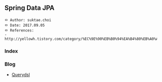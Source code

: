 ## Spring Data JPA

```
ㅁ Author: suktae.choi
ㅁ Date: 2017.09.05
ㅁ References:
- http://yellowh.tistory.com/category/%EC%9E%90%EB%B0%94%EA%B4%80%EB%A0%A8/JPA
```

### Index


### Blog
- [Querydsl](https://spring.io/blog/2011/04/26/advanced-spring-data-jpa-specifications-and-querydsl/)
